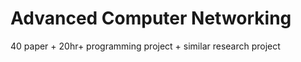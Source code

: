 <!-- toc -->
# Advanced Computer Networking

40 paper + 20hr+ programming project + similar research project
